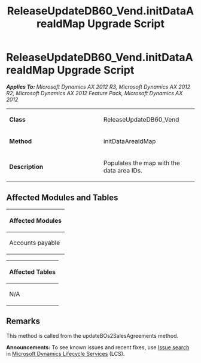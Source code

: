 ﻿---
title: ReleaseUpdateDB60_Vend.initDataAreaIdMap Upgrade Script
TOCTitle: ReleaseUpdateDB60_Vend.initDataAreaIdMap Upgrade Script
ms:assetid: 0dcbbe36-f468-fb8e-e3a1-f2682915af70
ms:mtpsurl: https://msdn.microsoft.com/en-us/library/JJ735721(v=AX.60)
ms:contentKeyID: 49706626
ms.date: 05/18/2015
mtps_version: v=AX.60
---

# ReleaseUpdateDB60\_Vend.initDataAreaIdMap Upgrade Script 


_**Applies To:** Microsoft Dynamics AX 2012 R3, Microsoft Dynamics AX 2012 R2, Microsoft Dynamics AX 2012 Feature Pack, Microsoft Dynamics AX 2012_

<table>
<colgroup>
<col style="width: 50%" />
<col style="width: 50%" />
</colgroup>
<tbody>
<tr class="odd">
<td><p><strong>Class</strong></p></td>
<td><p>ReleaseUpdateDB60_Vend</p></td>
</tr>
<tr class="even">
<td><p><strong>Method</strong></p></td>
<td><p>initDataAreaIdMap</p></td>
</tr>
<tr class="odd">
<td><p><strong>Description</strong></p></td>
<td><p>Populates the map with the data area IDs.</p></td>
</tr>
</tbody>
</table>


## Affected Modules and Tables

<table>
<colgroup>
<col style="width: 100%" />
</colgroup>
<thead>
<tr class="header">
<th><p>Affected Modules</p></th>
</tr>
</thead>
<tbody>
<tr class="odd">
<td><p>Accounts payable</p></td>
</tr>
</tbody>
</table>


<table>
<colgroup>
<col style="width: 100%" />
</colgroup>
<thead>
<tr class="header">
<th><p>Affected Tables</p></th>
</tr>
</thead>
<tbody>
<tr class="odd">
<td><p>N/A</p></td>
</tr>
</tbody>
</table>


## Remarks

This method is called from the updateBOs2SalesAgreements method.

  
**Announcements:** To see known issues and recent fixes, use [Issue search](http://go.microsoft.com/fwlink/?linkid=389258) in [Microsoft Dynamics Lifecycle Services](http://go.microsoft.com/fwlink/?linkid=306505) (LCS).

